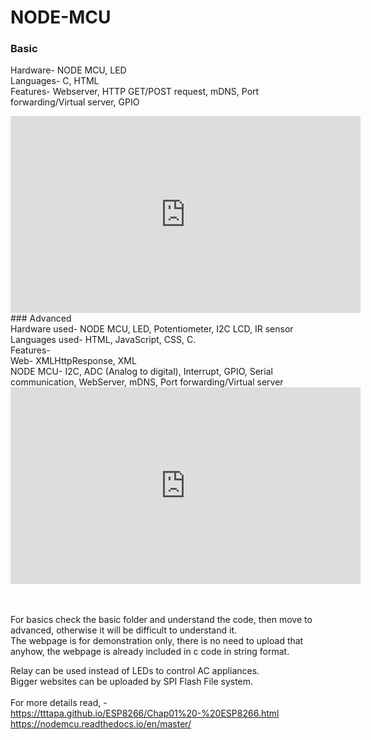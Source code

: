 # NODE-MCU
### Basic<br>
Hardware- NODE MCU, LED<br>
Languages- C, HTML<br>
Features- Webserver, HTTP GET/POST request, mDNS, Port forwarding/Virtual server, GPIO<br>

<iframe width="560" height="315" src="https://www.youtube.com/embed/T43sGy1teyQ" frameborder="0" allow="accelerometer; autoplay; clipboard-write; encrypted-media; gyroscope; picture-in-picture" allowfullscreen></iframe>

<br>
### Advanced<br>
Hardware used-  NODE MCU, LED, Potentiometer, I2C LCD, IR sensor<br>
Languages used- HTML, JavaScript, CSS, C.<br>
Features-<br>
Web- XMLHttpResponse, XML<br>
NODE MCU-  I2C, ADC (Analog to digital), Interrupt, GPIO, Serial communication, WebServer, mDNS, Port forwarding/Virtual server<br>

<iframe width="560" height="315" src="https://www.youtube.com/embed/3kpdtdSheFk" frameborder="0" allow="accelerometer; autoplay; clipboard-write; encrypted-media; gyroscope; picture-in-picture" allowfullscreen></iframe>

<br><br>
For basics check the basic folder and understand the code, then move to advanced, otherwise it will be difficult to understand it.<br>
The webpage is for demonstration only, there is no need to upload that anyhow, the webpage is already included in c code in string format.

Relay can be used instead of LEDs to control AC appliances.<br>
Bigger websites can be uploaded by SPI Flash File system.<br><br>
For more details read, -<br>
https://tttapa.github.io/ESP8266/Chap01%20-%20ESP8266.html   <br>
https://nodemcu.readthedocs.io/en/master/ <br>
